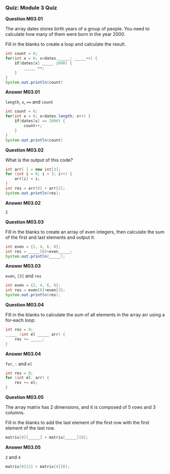 ### Quiz: Module 3 Quiz

**Question M03.01**

The array dates stores birth years of a group of people. You need to calculate how many of them were born in the year 2000. 

Fill in the blanks to create a loop and calculate the result.

```java
int count = 0;
for(int x = 0; x<dates._____; _____++) {
	if(dates[x] _____ 2000) {
		_____ ++;
	}
} 
System.out.println(count)
```

**Answer M03.01**

`length`, `x`, `==` and `count`

```java
int count = 0;
for(int x = 0; x<dates.length; x++) {
	if(dates[x] == 2000) {
		count++;
	}
} 
System.out.println(count)
```

**Question M03.02**

What is the output of this code?

```java
int arr[ ] = new int[3];
for (int i = 0; i < 3; i++) {
	arr[i] = i;
} 
int res = arr[0] + arr[2];
System.out.println(res);
```

**Answer M03.02**

`2`

**Question M03.03**

Fill in the blanks to create an array of even integers, then calculate the sum of the first and last elements and output it.

```java
int even = {2, 4, 6, 8};
int res = _____[0]+even_____;
System.out.println(_____);
```

**Answer M03.03**

`even`, `[3]` and `res`

```java
int even = {2, 4, 6, 8};
int res = even[0]+even[3];
System.out.println(res);
```

**Question M03.04**

Fill in the blanks to calculate the sum of all elements in the array arr using a for-each loop:

```java
int res = 0;
_____ (int el _____ arr) {
	res += _____;
}
```

**Answer M03.04**

`for`, `:` and `el`

```java
int res = 0;
for (int el: arr) {
	res += el;
}
```

**Question M03.05**

The array matrix has 2 dimensions, and it is composed of 5 rows and 3 columns.

Fill in the blanks to add the last element of the first row with the first element of the last row.

```java
matrix[0][_____] + matrix[_____][0];
```

**Answer M03.05**

`2` and `4`

```java
matrix[0][2] + matrix[4][0];
```
